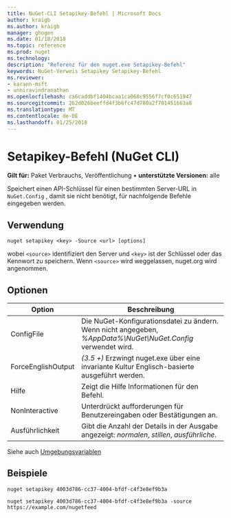 ```yaml
---
title: NuGet-CLI Setapikey-Befehl | Microsoft Docs
author: kraigb
ms.author: kraigb
manager: ghogen
ms.date: 01/18/2018
ms.topic: reference
ms.prod: nuget
ms.technology: 
description: "Referenz für den nuget.exe Setapikey-Befehl"
keywords: NuGet-Verweis Setapikey Setapikey-Befehl
ms.reviewer:
- karann-msft
- unniravindranathan
ms.openlocfilehash: ca6caddbf1404bcaa1ca068c9556f7cf0c651947
ms.sourcegitcommit: 262d026beeffd4f3b6fc47d780a2f701451663a8
ms.translationtype: MT
ms.contentlocale: de-DE
ms.lasthandoff: 01/25/2018
---
```

# <a name="setapikey-command-nuget-cli"></a>Setapikey-Befehl (NuGet CLI)

**Gilt für:** Paket Verbrauchs, Veröffentlichung &bullet; **unterstützte Versionen:** alle

Speichert einen API-Schlüssel für einen bestimmten Server-URL in `NuGet.Config` , damit sie nicht benötigt, für nachfolgende Befehle eingegeben werden.

## <a name="usage"></a>Verwendung

```cli
nuget setapikey <key> -Source <url> [options]
```

wobei `<source>` identifiziert den Server und `<key>` ist der Schlüssel oder das Kennwort zu speichern. Wenn `<source>` wird weggelassen, nuget.org wird angenommen.

## <a name="options"></a>Optionen

| Option | Beschreibung |
| --- | --- |
| ConfigFile | Die NuGet-Konfigurationsdatei zu ändern. Wenn nicht angegeben, *%AppData%\NuGet\NuGet.Config* verwendet wird. |
| ForceEnglishOutput | *(3.5 +)*  Erzwingt nuget.exe über eine invariante Kultur Englisch-basierte ausgeführt werden. |
| Hilfe | Zeigt die Hilfe Informationen für den Befehl. |
| NonInteractive | Unterdrückt aufforderungen für Benutzereingaben oder Bestätigungen an. |
| Ausführlichkeit | Gibt die Anzahl der Details in der Ausgabe angezeigt: *normalen*, *stillen*, *ausführliche*. |

Siehe auch [Umgebungsvariablen](cli-ref-environment-variables.md)

## <a name="examples"></a>Beispiele

```cli
nuget setapikey 4003d786-cc37-4004-bfdf-c4f3e8ef9b3a

nuget setapikey 4003d786-cc37-4004-bfdf-c4f3e8ef9b3a -source https://example.com/nugetfeed
```
